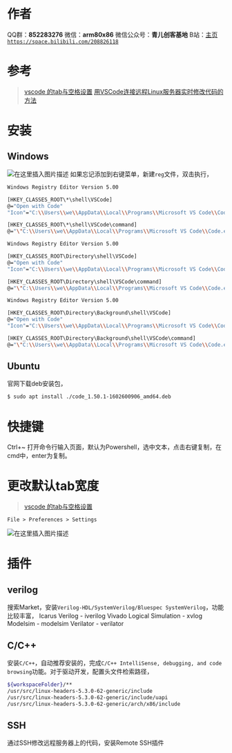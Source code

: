 ﻿# 作者
QQ群：**852283276**
微信：**arm80x86**
微信公众号：**青儿创客基地**
B站：[主页 `https://space.bilibili.com/208826118`](https://space.bilibili.com/208826118)

# 参考
> [vscode 的tab与空格设置](https://www.cnblogs.com/xuanmanstein/p/9181592.html)
> [用VSCode连接远程Linux服务器实时修改代码的方法](https://www.cnblogs.com/zbzhm3728/articles/13710964.html)

# 安装
## Windows
![在这里插入图片描述](https://img-blog.csdnimg.cn/20190223223004221.PNG?x-oss-process=image/watermark,type_ZmFuZ3poZW5naGVpdGk,shadow_10,text_aHR0cHM6Ly9ibG9nLmNzZG4ubmV0L1podV9aaHVfMjAwOQ==,size_16,color_FFFFFF,t_70)
如果忘记添加到右键菜单，新建`reg`文件，双击执行，
```bash
Windows Registry Editor Version 5.00

[HKEY_CLASSES_ROOT\*\shell\VSCode]
@="Open with Code"
"Icon"="C:\\Users\\we\\AppData\\Local\\Programs\\Microsoft VS Code\\Code.exe"

[HKEY_CLASSES_ROOT\*\shell\VSCode\command]
@="\"C:\\Users\\we\\AppData\\Local\\Programs\\Microsoft VS Code\\Code.exe\" \"%1\""

Windows Registry Editor Version 5.00

[HKEY_CLASSES_ROOT\Directory\shell\VSCode]
@="Open with Code"
"Icon"="C:\\Users\\we\\AppData\\Local\\Programs\\Microsoft VS Code\\Code.exe"

[HKEY_CLASSES_ROOT\Directory\shell\VSCode\command]
@="\"C:\\Users\\we\\AppData\\Local\\Programs\\Microsoft VS Code\\Code.exe\" \"%V\""

Windows Registry Editor Version 5.00

[HKEY_CLASSES_ROOT\Directory\Background\shell\VSCode]
@="Open with Code"
"Icon"="C:\\Users\\we\\AppData\\Local\\Programs\\Microsoft VS Code\\Code.exe"

[HKEY_CLASSES_ROOT\Directory\Background\shell\VSCode\command]
@="\"C:\\Users\\we\\AppData\\Local\\Programs\\Microsoft VS Code\\Code.exe\" \"%V\""
```

## Ubuntu
官网下载deb安装包，
```bash
$ sudo apt install ./code_1.50.1-1602600906_amd64.deb
```

# 快捷键
Ctrl+~ 打开命令行输入页面，默认为Powershell，选中文本，点击右键复制，在cmd中，enter为复制。

# 更改默认tab宽度
> [vscode 的tab与空格设置](https://www.cnblogs.com/xuanmanstein/p/9181592.html)

```shell
File > Preferences > Settings
```
![在这里插入图片描述](https://img-blog.csdnimg.cn/20190227212157955.png?x-oss-process=image/watermark,type_ZmFuZ3poZW5naGVpdGk,shadow_10,text_aHR0cHM6Ly9ibG9nLmNzZG4ubmV0L1podV9aaHVfMjAwOQ==,size_16,color_FFFFFF,t_70)
# 插件
## verilog
搜索Market，安装`Verilog-HDL/SystemVerilog/Bluespec SystemVerilog`，功能比较丰富，
Icarus Verilog - iverilog
Vivado Logical Simulation - xvlog
Modelsim - modelsim
Verilator - verilator

## C/C++
安装`C/C++`，自动推荐安装的，完成`C/C++ IntelliSense, debugging, and code browsing`功能。对于驱动开发，配置头文件检索路径，
```bash
${workspaceFolder}/**
/usr/src/linux-headers-5.3.0-62-generic/include
/usr/src/linux-headers-5.3.0-62-generic/include/uapi
/usr/src/linux-headers-5.3.0-62-generic/arch/x86/include
```

## SSH
通过SSH修改远程服务器上的代码，安装Remote SSH插件
